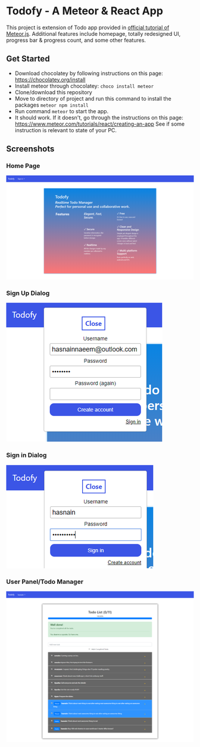 # Todofy - A Meteor & React App
This project is extension of Todo app provided in [official tutorial of Meteor.js](https://www.meteor.com/tutorials/react/creating-an-app). Additional features include homepage, totally redesigned UI, progress bar & progress count, and some other features.

## Get Started
* Download chocolatey by following instructions on this page: https://chocolatey.org/install
* Install meteor through chocolatey: `choco install meteor`
* Clone/download this repository
* Move to directory of project and run this command to install the packages `meteor npm install`
* Run command `meteor` to start the app.
* It should work. If it doesn't, go through the instructions on this page: https://www.meteor.com/tutorials/react/creating-an-app
See if some instruction is relevant to state of your PC.

## Screenshots
### Home Page
![Todofy - Home Page](_screenshots/home-page.png)
### Sign Up Dialog
![Sign Up Dialog](_screenshots/sign-up-box.png)
### Sign in Dialog
![Login Dialog](_screenshots/sign-in-box.PNG)
### User Panel/Todo Manager
![User Panel/Todo Manager](_screenshots/user-panel.png)
